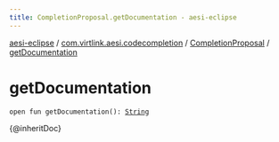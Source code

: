 ```yaml
---
title: CompletionProposal.getDocumentation - aesi-eclipse
---
```


[aesi-eclipse](../../index.html) / [com.virtlink.aesi.codecompletion](../index.html) / [CompletionProposal](index.html) / [getDocumentation](.)

# getDocumentation

`open fun getDocumentation(): `[`String`](https://kotlinlang.org/api/latest/jvm/stdlib/kotlin/-string/index.html)

{@inheritDoc}

